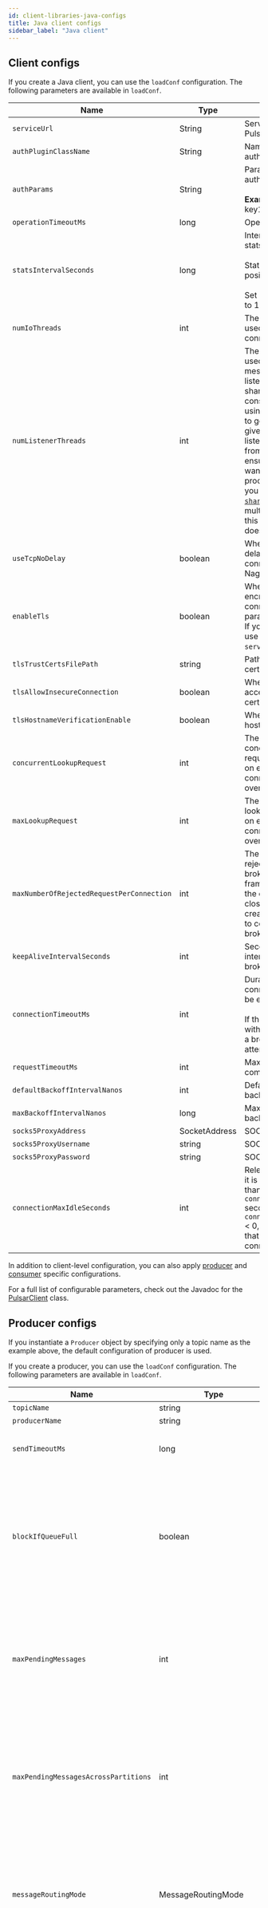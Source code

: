 ```yaml
---
id: client-libraries-java-configs
title: Java client configs
sidebar_label: "Java client"
---
```


## Client configs

If you create a Java client, you can use the `loadConf` configuration. The following parameters are available in `loadConf`.

| Name                                      | Type          | Description                                                                                                                                                                                                                                                                                                                                                                                                                                                                                  | Default                             |
|-------------------------------------------|---------------|----------------------------------------------------------------------------------------------------------------------------------------------------------------------------------------------------------------------------------------------------------------------------------------------------------------------------------------------------------------------------------------------------------------------------------------------------------------------------------------------|-------------------------------------|
| `serviceUrl`                              | String        | Service URL provider for Pulsar service                                                                                                                                                                                                                                                                                                                                                                                                                                                      | None                                |
| `authPluginClassName`                     | String        | Name of the authentication plugin                                                                                                                                                                                                                                                                                                                                                                                                                                                            | None                                |
| `authParams`                              | String        | Parameters for the authentication plugin <br /><br />**Example**<br /> key1:val1,key2:val2                                                                                                                                                                                                                                                                                                                                                                                                   | None                                |
| `operationTimeoutMs`                      | long          | Operation timeout                                                                                                                                                                                                                                                                                                                                                                                                                                                                            | 30000                               |
| `statsIntervalSeconds`                    | long          | Interval between each stats information<br /><br />Stats is activated with positive `statsInterval`<br /><br />Set `statsIntervalSeconds` to 1 second at least.                                                                                                                                                                                                                                                                                                                              | 60                                  |
| `numIoThreads`                            | int           | The number of threads used for handling connections to brokers                                                                                                                                                                                                                                                                                                                                                                                                                               | 1                                   |
| `numListenerThreads`                      | int           | The number of threads used for handling message listeners. The listener thread pool is shared across all the consumers and readers using the "listener" model to get messages. For a given consumer, the listener is always invoked from the same thread to ensure ordering. If you want multiple threads to process a single topic, you need to create a [`shared`](concepts-messaging.md#shared) subscription and multiple consumers for this subscription. This does not ensure ordering. | 1                                   |
| `useTcpNoDelay`                           | boolean       | Whether to use TCP no-delay flag on the connection to disable Nagle algorithm                                                                                                                                                                                                                                                                                                                                                                                                                | true                                |
| `enableTls`                               | boolean       | Whether to use TLS encryption on the connection. Note that this parameter is **deprecated**. If you want to enable TLS, use `pulsar+ssl://` in `serviceUrl` instead.                                                                                                                                                                                                                                                                                                                         | false                               |
| `tlsTrustCertsFilePath`                   | string        | Path to the trusted TLS certificate file                                                                                                                                                                                                                                                                                                                                                                                                                                                     | None                                |
| `tlsAllowInsecureConnection`              | boolean       | Whether the Pulsar client accepts untrusted TLS certificate from broker                                                                                                                                                                                                                                                                                                                                                                                                                      | false                               |
| `tlsHostnameVerificationEnable`           | boolean       | Whether to enable TLS hostname verification                                                                                                                                                                                                                                                                                                                                                                                                                                                  | false                               |
| `concurrentLookupRequest`                 | int           | The number of concurrent lookup requests allowed to send on each broker connection to prevent overload on broker                                                                                                                                                                                                                                                                                                                                                                             | 5000                                |
| `maxLookupRequest`                        | int           | The maximum number of lookup requests allowed on each broker connection to prevent overload on broker                                                                                                                                                                                                                                                                                                                                                                                        | 50000                               |
| `maxNumberOfRejectedRequestPerConnection` | int           | The maximum number of rejected requests of a broker in a certain time frame (60 seconds) after the current connection is closed and the client creates a new connection to connect to a different broker                                                                                                                                                                                                                                                                                     | 50                                  |
| `keepAliveIntervalSeconds`                | int           | Seconds of keeping alive interval for each client broker connection                                                                                                                                                                                                                                                                                                                                                                                                                          | 30                                  |
| `connectionTimeoutMs`                     | int           | Duration of waiting for a connection to a broker to be established <br /><br />If the duration passes without a response from a broker, the connection attempt is dropped                                                                                                                                                                                                                                                                                                                    | 10000                               |
| `requestTimeoutMs`                        | int           | Maximum duration for completing a request                                                                                                                                                                                                                                                                                                                                                                                                                                                    | 60000                               |
| `defaultBackoffIntervalNanos`             | int           | Default duration for a backoff interval                                                                                                                                                                                                                                                                                                                                                                                                                                                      | TimeUnit.MILLISECONDS.toNanos(100); |
| `maxBackoffIntervalNanos`                 | long          | Maximum duration for a backoff interval                                                                                                                                                                                                                                                                                                                                                                                                                                                      | TimeUnit.SECONDS.toNanos(30)        |
| `socks5ProxyAddress`                      | SocketAddress | SOCKS5 proxy address                                                                                                                                                                                                                                                                                                                                                                                                                                                                         | None                                |
| `socks5ProxyUsername`                     | string        | SOCKS5 proxy username                                                                                                                                                                                                                                                                                                                                                                                                                                                                        | None                                |
| `socks5ProxyPassword`                     | string        | SOCKS5 proxy password                                                                                                                                                                                                                                                                                                                                                                                                                                                                        | None                                |
| `connectionMaxIdleSeconds`                | int           | Release the connection if it is not used for more than `connectionMaxIdleSeconds` seconds.If `connectionMaxIdleSeconds` < 0, disabled the feature that auto release the idle connection                                                                                                                                                                                                                                                                                                      | 180                                 |

In addition to client-level configuration, you can also apply [producer](#producer-configs) and [consumer](#consumer-configs) specific configurations.

For a full list of configurable parameters, check out the Javadoc for the [PulsarClient](/api/client/org/apache/pulsar/client/api/PulsarClient) class.

## Producer configs

If you instantiate a `Producer` object by specifying only a topic name as the example above, the default configuration of producer is used.

If you create a producer, you can use the `loadConf` configuration. The following parameters are available in `loadConf`.

| Name                                 | Type                        | Description                                                                                                                                                                                                                                                                                                                                                                                                                                                                                                    | Default                                  |
|--------------------------------------|-----------------------------|----------------------------------------------------------------------------------------------------------------------------------------------------------------------------------------------------------------------------------------------------------------------------------------------------------------------------------------------------------------------------------------------------------------------------------------------------------------------------------------------------------------|------------------------------------------|
| `topicName`                          | string                      | Topic name                                                                                                                                                                                                                                                                                                                                                                                                                                                                                                     | null                                     |
| `producerName`                       | string                      | Producer name                                                                                                                                                                                                                                                                                                                                                                                                                                                                                                  | null                                     |
| `sendTimeoutMs`                      | long                        | Message send timeout in ms.<br />If a message is not acknowledged by a server before the `sendTimeout` expires, an error occurs.                                                                                                                                                                                                                                                                                                                                                                               | 30000                                    |
| `blockIfQueueFull`                   | boolean                     | If it is set to `true`, when the outgoing message queue is full, the `Send` and `SendAsync` methods of producer block, rather than failing and throwing errors. <br />If it is set to `false`, when the outgoing message queue is full, the `Send` and `SendAsync` methods of producer fail and `ProducerQueueIsFullError` exceptions occur.<br /><br />The `MaxPendingMessages` parameter determines the size of the outgoing message queue.                                                                  | false                                    |
| `maxPendingMessages`                 | int                         | The maximum size of a queue holding pending messages.<br /><br />For example, a message waiting to receive an acknowledgment from a [broker](reference-terminology.md#broker). <br /><br />By default, when the queue is full, all calls to the `Send` and `SendAsync` methods fail **unless** you set `BlockIfQueueFull` to `true`.                                                                                                                                                                           | 1000                                     |
| `maxPendingMessagesAcrossPartitions` | int                         | Deprecated, use `memoryLimit` instead. The maximum number of pending messages across partitions. <br /><br />Use the setting to lower the max pending messages for each partition ({@link #setMaxPendingMessages(int)}) if the total number exceeds the configured value and maxPendingMessagesAcrossPartitions needs to be >= maxPendingMessages.                                                                                                                                                             | 50000                                    |
| `messageRoutingMode`                 | MessageRoutingMode          | Message routing logic for producers on [partitioned topics](concepts-messaging.md#partitioned-topics).<br /> Apply the logic only when setting no key on messages. <br />Available options are as follows: <br /><li>`pulsar.RoundRobinDistribution`: round robin</li><li>`pulsar.UseSinglePartition`: publish all messages to a single partition</li><li>`pulsar.CustomPartition`: a custom partitioning scheme</li>                                                                                          | <li>`pulsar.RoundRobinDistribution`</li> |
| `hashingScheme`                      | HashingScheme               | Hashing function determining the partition where you publish a particular message (**partitioned topics only**).<br />Available options are as follows:<br /><li> `pulsar.JavastringHash`: the equivalent of `string.hashCode()` in Java</li><li> `pulsar.Murmur3_32Hash`: applies the [Murmur3](https://en.wikipedia.org/wiki/MurmurHash) hashing function</li><li>`pulsar.BoostHash`: applies the hashing function from C++'s [Boost](https://www.boost.org/doc/libs/1_62_0/doc/html/hash.html) library</li> | `HashingScheme.JavastringHash`           |
| `cryptoFailureAction`                | ProducerCryptoFailureAction | Producer should take action when encryption fails.<br /><li>**FAIL**: if encryption fails, unencrypted messages fail to send.</li><li> **SEND**: if encryption fails, unencrypted messages are sent.</li>                                                                                                                                                                                                                                                                                                      | `ProducerCryptoFailureAction.FAIL`       |
| `batchingMaxPublishDelayMicros`      | long                        | Batching time period of sending messages.                                                                                                                                                                                                                                                                                                                                                                                                                                                                      | TimeUnit.MILLISECONDS.toMicros(1)        |
| `batchingMaxMessages`                | int                         | The maximum number of messages permitted in a batch.                                                                                                                                                                                                                                                                                                                                                                                                                                                           | 1000                                     |
| `batchingEnabled`                    | boolean                     | Enable batching of messages.                                                                                                                                                                                                                                                                                                                                                                                                                                                                                   | true                                     |
| `chunkingEnabled`                    | boolean                     | Enable chunking of messages.                                                                                                                                                                                                                                                                                                                                                                                                                                                                                   | false                                    |
| `compressionType`                    | CompressionType             | Message data compression type used by a producer. <br />Available options:<li>[`LZ4`](https://github.com/lz4/lz4)</li><li>[`ZLIB`](https://zlib.net/)<br /></li><li>[`ZSTD`](https://facebook.github.io/zstd/)</li><li>[`SNAPPY`](https://google.github.io/snappy/)</li>                                                                                                                                                                                                                                       | No compression                           |
| `initialSubscriptionName`            | string                      | Use this configuration to automatically create an initial subscription when creating a topic. If this field is not set, the initial subscription is not created.                                                                                                                                                                                                                                                                                                                                               | null                                     |

You can configure parameters if you do not want to use the default configuration.

For a full list, see the Javadoc for the {@inject: javadoc:ProducerBuilder:/client/org/apache/pulsar/client/api/ProducerBuilder} class. The following is an example.

```java
Producer<byte[]> producer = client.newProducer()
    .topic("my-topic")
    .batchingMaxPublishDelay(10, TimeUnit.MILLISECONDS)
    .sendTimeout(10, TimeUnit.SECONDS)
    .blockIfQueueFull(true)
    .create();
```

## Consumer configs

If you instantiate a `Consumer` object by specifying only a topic and subscription name as in the example above, the consumer uses the default configuration.

When you create a consumer, you can use the `loadConf` configuration. The following parameters are available in `loadConf`.

| Name                                         | Type                        | Description                                                                                                                                                                                                                                                                                                                                                                                                                                                                                                                                                                                                                                                                                                                                                                                                                                                                                                                                                                                                                                                                                                            | Default                                   |
|----------------------------------------------|-----------------------------|------------------------------------------------------------------------------------------------------------------------------------------------------------------------------------------------------------------------------------------------------------------------------------------------------------------------------------------------------------------------------------------------------------------------------------------------------------------------------------------------------------------------------------------------------------------------------------------------------------------------------------------------------------------------------------------------------------------------------------------------------------------------------------------------------------------------------------------------------------------------------------------------------------------------------------------------------------------------------------------------------------------------------------------------------------------------------------------------------------------------|-------------------------------------------|
| `topicNames`                                 | Set&lt;String&gt;           | Topic name                                                                                                                                                                                                                                                                                                                                                                                                                                                                                                                                                                                                                                                                                                                                                                                                                                                                                                                                                                                                                                                                                                             | Sets.newTreeSet()                         |
| `topicsPattern`                              | Pattern                     | Topic pattern	                                                                                                                                                                                                                                                                                                                                                                                                                                                                                                                                                                                                                                                                                                                                                                                                                                                                                                                                                                                                                                                                                                         | None                                      |
| `subscriptionName`                           | String                      | Subscription name                                                                                                                                                                                                                                                                                                                                                                                                                                                                                                                                                                                                                                                                                                                                                                                                                                                                                                                                                                                                                                                                                                      | None                                      |
| `subscriptionType`                           | SubscriptionType            | Subscription type <br/> Four subscription types are available:<li>Exclusive</li><li>Failover</li><li>Shared</li><li>Key_Shared</li>                                                                                                                                                                                                                                                                                                                                                                                                                                                                                                                                                                                                                                                                                                                                                                                                                                                                                                                                                                                    | SubscriptionType.Exclusive                |
| `receiverQueueSize`                          | int                         | Size of a consumer's receiver queue. <br /><br />For example, the number of messages accumulated by a consumer before an application calls `Receive`. <br /><br />A value higher than the default value increases consumer throughput, though at the expense of more memory utilization.                                                                                                                                                                                                                                                                                                                                                                                                                                                                                                                                                                                                                                                                                                                                                                                                                               | 1000                                      |
| `acknowledgementsGroupTimeMicros`            | long                        | Group a consumer acknowledgment for a specified time.<br /><br />By default, a consumer uses 100ms grouping time to send out acknowledgments to a broker.<br /><br />Setting a group time of 0 sends out acknowledgments immediately. <br /><br />A longer ack group time is more efficient at the expense of a slight increase in message re-deliveries after a failure.                                                                                                                                                                                                                                                                                                                                                                                                                                                                                                                                                                                                                                                                                                                                              | TimeUnit.MILLISECONDS.toMicros(100)       |
| `negativeAckRedeliveryDelayMicros`           | long                        | Delay to wait before redelivering messages that failed to be processed.<br /><br /> When an application uses {@link Consumer#negativeAcknowledge(Message)}, failed messages are redelivered after a fixed timeout.                                                                                                                                                                                                                                                                                                                                                                                                                                                                                                                                                                                                                                                                                                                                                                                                                                                                                                     | TimeUnit.MINUTES.toMicros(1)              |
| `maxTotalReceiverQueueSizeAcrossPartitions`  | int                         | The max total receiver queue size across partitions.<br /><br />This setting reduces the receiver queue size for individual partitions if the total receiver queue size exceeds this value.                                                                                                                                                                                                                                                                                                                                                                                                                                                                                                                                                                                                                                                                                                                                                                                                                                                                                                                            | 50000                                     |
| `consumerName`                               | String                      | Consumer name                                                                                                                                                                                                                                                                                                                                                                                                                                                                                                                                                                                                                                                                                                                                                                                                                                                                                                                                                                                                                                                                                                          | null                                      |
| `ackTimeoutMillis`                           | long                        | Timeout of unacked messages                                                                                                                                                                                                                                                                                                                                                                                                                                                                                                                                                                                                                                                                                                                                                                                                                                                                                                                                                                                                                                                                                            | 0                                         |
| `tickDurationMillis`                         | long                        | Granularity of the ack-timeout redelivery.<br /><br />Using an higher `tickDurationMillis` reduces the memory overhead to track messages when setting ack-timeout to a bigger value (for example, 1 hour).                                                                                                                                                                                                                                                                                                                                                                                                                                                                                                                                                                                                                                                                                                                                                                                                                                                                                                             | 1000                                      |
| `priorityLevel`                              | int                         | Priority level for a consumer to which a broker gives more priority while dispatching messages in Shared subscription type. It can be set at the consumer level so all topics being consumed will have the same priority level or each topic being consumed can be given a different priority level.<br /><br />The broker follows descending priorities. For example, 0=max-priority, 1, 2,...<br /><br />In Shared subscription type, the broker **first dispatches messages to the max priority level consumers if they have permits**. Otherwise, the broker considers next priority level consumers.<br /><br /> **Example 1**<br />If a subscription has consumerA with `priorityLevel` 0 and consumerB with `priorityLevel` 1, then the broker **only dispatches messages to consumerA until it runs out permits** and then starts dispatching messages to consumerB.<br /><br />**Example 2**<br />Consumer Priority, Level, Permits<br />C1, 0, 2<br />C2, 0, 1<br />C3, 0, 1<br />C4, 1, 2<br />C5, 1, 1<br /><br />Order in which a broker dispatches messages to consumers is: C1, C2, C3, C1, C4, C5, C4. | 0                                         |
| `cryptoFailureAction`                        | ConsumerCryptoFailureAction | Consumer should take action when it receives a message that can not be decrypted.<br /><li>**FAIL**: this is the default option to fail messages until crypto succeeds.</li><li> **DISCARD**:silently acknowledge and not deliver message to an application.</li><li>**CONSUME**: deliver encrypted messages to applications. It is the application's responsibility to decrypt the message.</li><br />The decompression of message fails. <br /><br />If messages contain batch messages, a client is not be able to retrieve individual messages in batch.<br /><br />Delivered encrypted message contains {@link EncryptionContext} which contains encryption and compression information in it using which application can decrypt consumed message payload.                                                                                                                                                                                                                                                                                                                                                       | <li>ConsumerCryptoFailureAction.FAIL</li> |
| `properties`                                 | SortedMap<String, String>   | A name or value property of this consumer.<br /><br />`properties` is application defined metadata attached to a consumer. <br /><br />When getting a topic stats, associate this metadata with the consumer stats for easier identification.                                                                                                                                                                                                                                                                                                                                                                                                                                                                                                                                                                                                                                                                                                                                                                                                                                                                          | new TreeMap()                             |
| `readCompacted`                              | boolean                     | If enabling `readCompacted`, a consumer reads messages from a compacted topic rather than reading a full message backlog of a topic.<br /><br /> A consumer only sees the latest value for each key in the compacted topic, up until reaching the point in the topic message when compacting backlog. Beyond that point, send messages as normal.<br /><br />Only enabling `readCompacted` on subscriptions to persistent topics, which have a single active consumer (like failure or exclusive subscriptions). <br /><br />Attempting to enable it on subscriptions to non-persistent topics or on shared subscriptions leads to a subscription call throwing a `PulsarClientException`.                                                                                                                                                                                                                                                                                                                                                                                                                             | false                                     |
| `subscriptionInitialPosition`                | SubscriptionInitialPosition | Initial position at which to set cursor when subscribing to a topic at first time.                                                                                                                                                                                                                                                                                                                                                                                                                                                                                                                                                                                                                                                                                                                                                                                                                                                                                                                                                                                                                                     | SubscriptionInitialPosition.Latest        |
| `patternAutoDiscoveryPeriod`                 | int                         | Topic auto discovery period when using a pattern for topic's consumer.<br /><br />The default and minimum value is 1 minute.                                                                                                                                                                                                                                                                                                                                                                                                                                                                                                                                                                                                                                                                                                                                                                                                                                                                                                                                                                                           | 1                                         |
| `regexSubscriptionMode`                      | RegexSubscriptionMode       | When subscribing to a topic using a regular expression, you can pick a certain type of topics.<br /><br /><li>**PersistentOnly**: only subscribe to persistent topics.</li><li>**NonPersistentOnly**: only subscribe to non-persistent topics.</li><li>**AllTopics**: subscribe to both persistent and non-persistent topics.</li>                                                                                                                                                                                                                                                                                                                                                                                                                                                                                                                                                                                                                                                                                                                                                                                     | RegexSubscriptionMode.PersistentOnly      |
| `deadLetterPolicy`                           | DeadLetterPolicy            | Dead letter policy for consumers.<br /><br />By default, some messages are probably redelivered many times, even to the extent that it never stops.<br /><br />By using the dead letter mechanism, messages have the max redelivery count. **When exceeding the maximum number of redeliveries, messages are sent to the Dead Letter Topic and acknowledged automatically**.<br /><br />You can enable the dead letter mechanism by setting `deadLetterPolicy`.<br /><br />**Example**<br /><br /><code>client.newConsumer()<br />.deadLetterPolicy(DeadLetterPolicy.builder().maxRedeliverCount(10).build())<br />.subscribe();</code><br /><br />Default dead letter topic name is `{TopicName}-{Subscription}-DLQ`.<br /><br />To set a custom dead letter topic name:<br /><code>client.newConsumer()<br />.deadLetterPolicy(DeadLetterPolicy.builder().maxRedeliverCount(10)<br />.deadLetterTopic("your-topic-name").build())<br />.subscribe();</code><br /><br />When specifying the dead letter policy while not specifying `ackTimeoutMillis`, you can set the ack timeout to 30000 millisecond.             | None                                      |
| `autoUpdatePartitions`                       | boolean                     | If `autoUpdatePartitions` is enabled, a consumer subscribes to partition increasement automatically.<br /><br />**Note**: this is only for partitioned consumers.                                                                                                                                                                                                                                                                                                                                                                                                                                                                                                                                                                                                                                                                                                                                                                                                                                                                                                                                                      | true                                      |
| `replicateSubscriptionState`                 | boolean                     | If `replicateSubscriptionState` is enabled, a subscription state is replicated to geo-replicated clusters.                                                                                                                                                                                                                                                                                                                                                                                                                                                                                                                                                                                                                                                                                                                                                                                                                                                                                                                                                                                                             | false                                     |
| `negativeAckRedeliveryBackoff`               | RedeliveryBackoff           | Interface for custom message is negativeAcked policy. You can specify `RedeliveryBackoff` for a consumer.                                                                                                                                                                                                                                                                                                                                                                                                                                                                                                                                                                                                                                                                                                                                                                                                                                                                                                                                                                                                              | `MultiplierRedeliveryBackoff`             |
| `ackTimeoutRedeliveryBackoff`                | RedeliveryBackoff           | Interface for custom message is ackTimeout policy. You can specify `RedeliveryBackoff` for a consumer.                                                                                                                                                                                                                                                                                                                                                                                                                                                                                                                                                                                                                                                                                                                                                                                                                                                                                                                                                                                                                 | `MultiplierRedeliveryBackoff`             |
| `autoAckOldestChunkedMessageOnQueueFull`     | boolean                     | Whether to automatically acknowledge pending chunked messages when the threashold of `maxPendingChunkedMessage` is reached. If set to `false`, these messages will be redelivered by their broker.                                                                                                                                                                                                                                                                                                                                                                                                                                                                                                                                                                                                                                                                                                                                                                                                                                                                                                                     | true                                      |
| `maxPendingChunkedMessage`                   | int                         | The maximum size of a queue holding pending chunked messages. When the threshold is reached, the consumer drops pending messages to optimize memory utilization.                                                                                                                                                                                                                                                                                                                                                                                                                                                                                                                                                                                                                                                                                                                                                                                                                                                                                                                                                       | 10                                        |
| `expireTimeOfIncompleteChunkedMessageMillis` | long                        | The time interval to expire incomplete chunks if a consumer fails to receive all the chunks in the specified time period. The default value is 1 minute.                                                                                                                                                                                                                                                                                                                                                                                                                                                                                                                                                                                                                                                                                                                                                                                                                                                                                                                                                               | 60000                                     |
| `ackReceiptEnabled`                          | boolean                     | If `ackReceiptEnabled` is enabled, ACK returns a receipt. The client got the ack receipt means the broker has processed the ack request, but if without transaction, the broker does not guarantee persistence of acknowledgments, which means the messages still have a chance to be redelivered after the broker crashes. With the transaction, the client can only get the receipt after the acknowledgments have been persistent.                                                                                                                                                                                                                                                                                                                                                                                                                                                                                                                                                                                                                                                                                  | false                                     |

You can configure parameters if you do not want to use the default configuration. For a full list, see the Javadoc for the {@inject: javadoc:ConsumerBuilder:/client/org/apache/pulsar/client/api/ConsumerBuilder} class.

The following is an example.

```java
Consumer consumer = client.newConsumer()
        .topic("my-topic")
        .subscriptionName("my-subscription")
        .ackTimeout(10, TimeUnit.SECONDS)
        .subscriptionType(SubscriptionType.Exclusive)
        .subscribe();
```

## Reader configs

When you create a reader, you can use the `loadConf` configuration. The following parameters are available in `loadConf`.

| Name                     | Type                        | Description                                                                                                                                                                                                                                                                                                                                                                                                                                                                                                                                                                                                                                                                                                                                                    | Default                                                                                                                                                                                                   |
|--------------------------|-----------------------------|----------------------------------------------------------------------------------------------------------------------------------------------------------------------------------------------------------------------------------------------------------------------------------------------------------------------------------------------------------------------------------------------------------------------------------------------------------------------------------------------------------------------------------------------------------------------------------------------------------------------------------------------------------------------------------------------------------------------------------------------------------------|-----------------------------------------------------------------------------------------------------------------------------------------------------------------------------------------------------------|
| `topicName`              | String                      | Topic name.                                                                                                                                                                                                                                                                                                                                                                                                                                                                                                                                                                                                                                                                                                                                                    | None                                                                                                                                                                                                      |
| `receiverQueueSize`      | int                         | Size of a consumer's receiver queue.<br /><br />For example, the number of messages that can be accumulated by a consumer before an application calls `Receive`.<br /><br />A value higher than the default value increases consumer throughput, though at the expense of more memory utilization.                                                                                                                                                                                                                                                                                                                                                                                                                                                             | 1000                                                                                                                                                                                                      |
| `readerListener`         | ReaderListener&lt;T&gt;     | A listener that is called for message received.                                                                                                                                                                                                                                                                                                                                                                                                                                                                                                                                                                                                                                                                                                                | None                                                                                                                                                                                                      |
| `readerName`             | String                      | Reader name.                                                                                                                                                                                                                                                                                                                                                                                                                                                                                                                                                                                                                                                                                                                                                   | null                                                                                                                                                                                                      |
| `subscriptionName`       | String                      | Subscription name                                                                                                                                                                                                                                                                                                                                                                                                                                                                                                                                                                                                                                                                                                                                              | When there is a single topic, the default subscription name is `"reader-" + 10-digit UUID`.<br />When there are multiple topics, the default subscription name is `"multiTopicsReader-" + 10-digit UUID`. |
| `subscriptionRolePrefix` | String                      | Prefix of subscription role.                                                                                                                                                                                                                                                                                                                                                                                                                                                                                                                                                                                                                                                                                                                                   | null                                                                                                                                                                                                      |
| `cryptoKeyReader`        | CryptoKeyReader             | Interface that abstracts the access to a key store.                                                                                                                                                                                                                                                                                                                                                                                                                                                                                                                                                                                                                                                                                                            | null                                                                                                                                                                                                      |
| `cryptoFailureAction`    | ConsumerCryptoFailureAction | Consumer should take action when it receives a message that can not be decrypted.<br /><li>**FAIL**: this is the default option to fail messages until crypto succeeds.</li><li> **DISCARD**: silently acknowledge and not deliver message to an application.</li><li>**CONSUME**: deliver encrypted messages to applications. It is the application's responsibility to decrypt the message.</li><br />The message decompression fails. <br /><br />If messages contain batch messages, a client is not be able to retrieve individual messages in batch.<br /><br />Delivered encrypted message contains {@link EncryptionContext} which contains encryption and compression information in it using which application can decrypt consumed message payload. | <li>ConsumerCryptoFailureAction.FAIL</li>                                                                                                                                                                 |
| `readCompacted`          | boolean                     | If enabling `readCompacted`, a consumer reads messages from a compacted topic rather than a full message backlog of a topic.<br /><br /> A consumer only sees the latest value for each key in the compacted topic, up until reaching the point in the topic message when compacting backlog. Beyond that point, send messages as normal.<br /><br />`readCompacted` can only be enabled on subscriptions to persistent topics, which have a single active consumer (for example, failure or exclusive subscriptions). <br /><br />Attempting to enable it on subscriptions to non-persistent topics or on shared subscriptions leads to a subscription call throwing a `PulsarClientException`.                                                               | false                                                                                                                                                                                                     |
| `resetIncludeHead`       | boolean                     | If set to true, the first message to be returned is the one specified by `messageId`.<br /><br />If set to false, the first message to be returned is the one next to the message specified by `messageId`.                                                                                                                                                                                                                                                                                                                                                                                                                                                                                                                                                    | false                                                                                                                                                                                                     |

## Client memory allocator configs

You can set the client memory allocator configurations through Java properties.<br />

| Property                                | Type   | Description                                                                                                                                                                                                                                                                                                                                                                                                                                                                                                                                 | Default        | Available values                                                              |
|-----------------------------------------|--------|---------------------------------------------------------------------------------------------------------------------------------------------------------------------------------------------------------------------------------------------------------------------------------------------------------------------------------------------------------------------------------------------------------------------------------------------------------------------------------------------------------------------------------------------|----------------|-------------------------------------------------------------------------------|
| `pulsar.allocator.pooled`               | String | If set to `true`, the client uses a direct memory pool. <br /> If set to `false`, the client uses a heap memory without pool                                                                                                                                                                                                                                                                                                                                                                                                                | true           | <li> true </li> <li> false </li>                                              |
| `pulsar.allocator.exit_on_oom`          | String | Whether to exit the JVM when OOM happens                                                                                                                                                                                                                                                                                                                                                                                                                                                                                                    | false          | <li> true </li> <li> false </li>                                              |
| `pulsar.allocator.leak_detection`       | String | The leak detection policy for Pulsar ByteBuf allocator. <li> **Disabled**: No leak detection and no overhead. </li> <li> **Simple**: Instruments 1% of the allocated buffer to track for leaks. </li> <li> **Advanced**: Instruments 1% of the allocated buffer to track for leaks, reporting stack traces of places where the buffer is used. </li> <li> **Paranoid**: Instruments 100% of the allocated buffer to track for leaks, reporting stack traces of places where the buffer is used and introduces a significant overhead. </li> | Disabled       | <li> Disabled </li> <li> Simple </li> <li> Advanced </li> <li> Paranoid </li> |
| `pulsar.allocator.out_of_memory_policy` | String | When an OOM occurs, the client throws an exception or fallbacks to heap                                                                                                                                                                                                                                                                                                                                                                                                                                                                     | FallbackToHeap | <li> ThrowException </li> <li> FallbackToHeap </li>                           |

**Example**

```conf
Dpulsar.allocator.pooled=true
Dpulsar.allocator.exit_on_oom=false
Dpulsar.allocator.leak_detection=Disabled
Dpulsar.allocator.out_of_memory_policy=ThrowException
```

